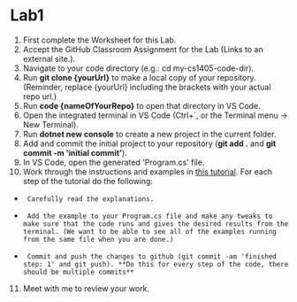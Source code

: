 # Lab1

  1.  First complete the Worksheet for this Lab.
  2.  Accept the GitHub Classroom Assignment for the Lab (Links to an external site.).
  3.  Navigate to your code directory (e.g.: cd my-cs1405-code-dir).
  4.  Run **git clone {yourUrl}** to make a local copy of your repository. (Reminder, replace {yourUrl} including the brackets with your actual repo url.)
  5.  Run **code {nameOfYourRepo}** to open that directory in VS Code.
  6.  Open the integrated terminal in VS Code (Ctrl+`, or the Terminal menu -> New Terminal).
  7.  Run **dotnet new console** to create a new project in the current folder.
  8.  Add and commit the initial project to your repository (**git add .** and **git commit -m 'initial commit'**).
  9.  In VS Code, open the generated 'Program.cs' file.
  10. Work through the instructions and examples in [this tutorial](https://docs.microsoft.com/en-us/dotnet/csharp/tour-of-csharp/tutorials/numbers-in-csharp). For each step of the tutorial do the following:
 *      Carefully read the explanations.
 *      Add the example to your Program.cs file and make any tweaks to make sure that the code runs and gives the desired results from the terminal. (We want to be able to see all of the examples running from the same file when you are done.)
 *      Commit and push the changes to github (git commit -am 'finished step: 1' and git push). **Do this for every step of the code, there should be multiple commits**
  11. Meet with me to review your work.
